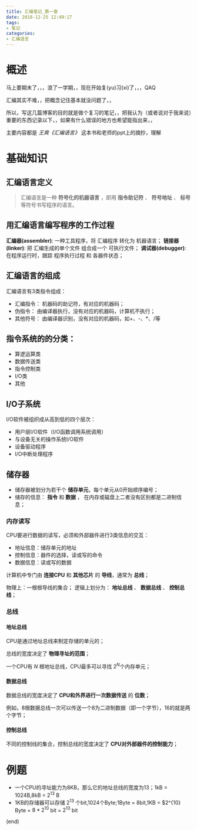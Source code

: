 ```yaml
---
title: 汇编笔记_第一章
date: 2018-12-25 12:49:17
tags:
- 笔记
categories:
- 汇编语言
---
```


# 概述

马上要期末了，，，浪了一学期，，现在开始复(yu)习(xi)了，，，QAQ

汇编其实不难，，把概念记住基本就没问题了，，

所以，写这几篇博客的目的就是做个复习的笔记，，把我认为（或者说对于我来说）重要的东西记录以下，，如果有什么错误的地方也希望能指出来，，

主要内容都是 *王爽《汇编语言》* 这本书和老师的ppt上的摘抄，理解

<!-- more -->

# 基础知识

## 汇编语言定义

> 汇编语言是一种 **符号化的机器语言** ，即用 **指令助记符** 、 **符号地址** 、 **标号** 等符号书写程序的语言。

## 用汇编语言编写程序的工作过程

**汇编器(assembler)**: 一种工具程序，将 汇编程序 转化为 机器语言；
**链接器(linker)**: 把 汇编生成的单个文件 组合成一个 可执行文件；
**调试器(debugger)**: 在程序运行时，跟踪 程序执行过程 和 各器件状态；

## 汇编语言的组成

汇编语言有3类指令组成：
+ 汇编指令： 机器码的助记符，有对应的机器码；
+ 伪指令： 由编译器执行，没有对应的机器码，计算机不执行；
+ 其他符号： 由编译器识别，没有对应的机器码，如+、-、*、/等
  
## 指令系统的的分类：

+ 算逻运算类
+ 数据传送类
+ 指令控制类
+ I/O类
+ 其他

## I/O子系统

I/O软件被组织成从高到低的四个层次：
+ 用户层I/O软件（I/O函数调用系统调用）
+ 与设备无关的操作系统I/O软件
+ 设备驱动程序
+ I/O中断处理程序

## 储存器

+ 储存器被划分为若干个 **储存单元**，每个单元从0开始顺序编号；
+ 储存的信息： **指令** 和 **数据** ， 在内存或磁盘上二者没有区别都是二进制信息；

### 内存读写

CPU要进行数据的读写，必须和外部器件进行3类信息的交互：
+ 地址信息：储存单元的地址
+ 控制信息：器件的选择，读或写的命令
+ 数据信息：读或写的数据

计算机中专门由 **连接CPU** 和 **其他芯片** 的 **导线**，通常为 **总线**；

物理上：一根根导线的集合；
逻辑上划分为： **地址总线** 、 **数据总线** 、 **控制总线**；

### 总线

#### 地址总线

CPU是通过地址总线来制定存储的单元的；

总线的宽度决定了 **物理寻址的范围**；

一个CPU有 $N$ 根地址总线，CPU最多可以寻找 $2^N$个内存单元；

#### 数据总线

数据总线的宽度决定了 **CPU和外界进行一次数据传送** 的 **位数**；

例如，8根数据总线一次可以传送一个8为二进制数据（即一个字节），16的就是两个字节；

#### 控制总线

不同的控制线的集合，控制总线的宽度决定了 **CPU对外部器件的控制能力**；



# 例题

+ 一个CPU的寻址能力为8KB，那么它的地址总线的宽度为13；1kB = 1024B,8kB = $2^{13}$ B
+ 1KB的存储器可以存储 $2^{13}$ 个bit,1024个Byte;1Byte = 8bit,1KB = $2^{10} Byte = $8 * 2^{10}$ bit = $2^{13}$ bit

(end)